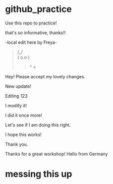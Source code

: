# github_practice

Use this repo to practice!

that's so informative, thanks!!

-local edit here by Freya-

> /\_/\
>( o.o )
> > ^ <

Hey! Please accept my lovely changes. 

New update!

Editing 123

I modify it!

I did it once more!

Let's see if I am doing this right.

I hope this works!

Thank you.

Thanks for a great workshop!
Hello from Germany

# messing this up
